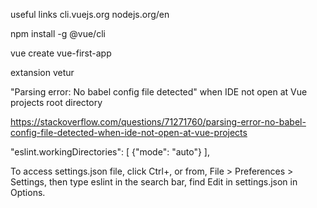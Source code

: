 
useful links
cli.vuejs.org
nodejs.org/en

npm install -g @vue/cli

vue create vue-first-app

extansion vetur



"Parsing error: No babel config file detected" when IDE not open at Vue projects root directory

https://stackoverflow.com/questions/71271760/parsing-error-no-babel-config-file-detected-when-ide-not-open-at-vue-projects

"eslint.workingDirectories": [
        {"mode": "auto"}
 ],


 To access settings.json file, click Ctrl+, or from, File > Preferences > Settings, then type eslint in the search bar, find Edit in settings.json in Options.